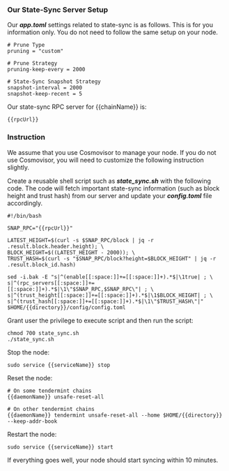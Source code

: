 ### Our State-Sync Server Setup

Our ***app.toml*** settings related to state-sync is as follows. This is for you information only. You do not need to follow the same setup on your node.

```
# Prune Type
pruning = "custom"

# Prune Strategy
pruning-keep-every = 2000

# State-Sync Snapshot Strategy
snapshot-interval = 2000
snapshot-keep-recent = 5
```

Our state-sync RPC server for {{chainName}} is:

```
{{rpcUrl}}
```


### Instruction

We assume that you use Cosmovisor to manage your node. If you do not use Cosmovisor, you will need to customize the following instruction slightly.

Create a reusable shell script such as ***state_sync.sh*** with the following code. The code will fetch important state-sync information (such as block height and trust hash) from our server and update your ***config.toml*** file accordingly.

```
#!/bin/bash

SNAP_RPC="{{rpcUrl}}"

LATEST_HEIGHT=$(curl -s $SNAP_RPC/block | jq -r .result.block.header.height); \
BLOCK_HEIGHT=$((LATEST_HEIGHT - 2000)); \
TRUST_HASH=$(curl -s "$SNAP_RPC/block?height=$BLOCK_HEIGHT" | jq -r .result.block_id.hash)

sed -i.bak -E "s|^(enable[[:space:]]+=[[:space:]]+).*$|\1true| ; \
s|^(rpc_servers[[:space:]]+=[[:space:]]+).*$|\1\"$SNAP_RPC,$SNAP_RPC\"| ; \
s|^(trust_height[[:space:]]+=[[:space:]]+).*$|\1$BLOCK_HEIGHT| ; \
s|^(trust_hash[[:space:]]+=[[:space:]]+).*$|\1\"$TRUST_HASH\"|" $HOME/{{directory}}/config/config.toml

```

Grant user the privilege to execute script and then run the script:

```
chmod 700 state_sync.sh
./state_sync.sh
```

Stop the node:

```
sudo service {{serviceName}} stop
```

Reset the node:

```
# On some tendermint chains
{{daemonName}} unsafe-reset-all

# On other tendermint chains
{{daemonName}} tendermint unsafe-reset-all --home $HOME/{{directory}} --keep-addr-book

```

Restart the node:

```
sudo service {{serviceName}} start
```

If everything goes well, your node should start syncing within 10 minutes.
